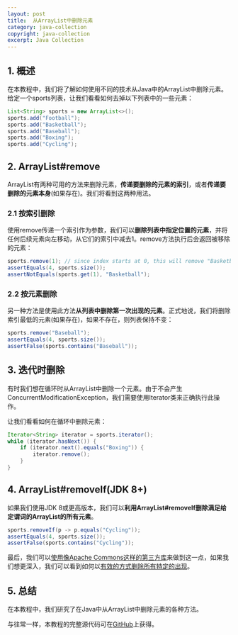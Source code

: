 ```yaml
---
layout: post
title:  从ArrayList中删除元素
category: java-collection
copyright: java-collection
excerpt: Java Collection
---
```


## 1. 概述

在本教程中，我们将了解如何使用不同的技术从Java中的ArrayList中删除元素。给定一个sports列表，让我们看看如何去掉以下列表中的一些元素：

```java
List<String> sports = new ArrayList<>();
sports.add("Football");
sports.add("Basketball");
sports.add("Baseball");
sports.add("Boxing");
sports.add("Cycling");
```

## 2. ArrayList#remove

ArrayList有两种可用的方法来删除元素，**传递要删除的元素的索引**，或者**传递要删除的元素本身**(如果存在)。我们将看到这两种用法。

### 2.1 按索引删除

使用remove传递一个索引作为参数，我们可以**删除列表中指定位置的元素**，并将任何后续元素向左移动，从它们的索引中减去1。remove方法执行后会返回被移除的元素：

```java
sports.remove(1); // since index starts at 0, this will remove "Basketball"
assertEquals(4, sports.size());
assertNotEquals(sports.get(1), "Basketball");
```

### 2.2 按元素删除

另一种方法是使用此方法**从列表中删除第一次出现的元素**。正式地说，我们将删除索引最低的元素(如果存在)，如果不存在，则列表保持不变：

```java
sports.remove("Baseball");
assertEquals(4, sports.size());
assertFalse(sports.contains("Baseball"));
```

## 3. 迭代时删除

有时我们想在循环时从ArrayList中删除一个元素。由于不会产生ConcurrentModificationException，我们需要使用Iterator类来正确执行此操作。

让我们看看如何在循环中删除元素：

```java
Iterator<String> iterator = sports.iterator();
while (iterator.hasNext()) {
    if (iterator.next().equals("Boxing")) {
        iterator.remove();
    }
}
```

## 4. ArrayList#removeIf(JDK 8+)

如果我们使用JDK 8或更高版本，我们可以**利用ArrayList#removeIf删除满足给定谓词的ArrayList的所有元素**。

```java
sports.removeIf(p -> p.equals("Cycling"));
assertEquals(4, sports.size());
assertFalse(sports.contains("Cycling"));
```

最后，我们可以[使用像Apache Commons这样的第三方库](https://www.baeldung.com/java-array-remove-element)来做到这一点，如果我们想更深入，我们可以看到如何以[有效的方式删除所有特定的出现](https://www.baeldung.com/java-remove-value-from-list)。

## 5. 总结

在本教程中，我们研究了在Java中从ArrayList中删除元素的各种方法。

与往常一样，本教程的完整源代码可在[GitHub](https://github.com/tuyucheng7/taketoday-tutorial4j/tree/master/java-core-modules/java-collections-array-list)上获得。
